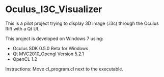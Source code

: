 # Oculus_I3C_Visualizer
This is a pilot project trying to display 3D image (.i3c) through the Oculus Rift with a Qt UI.

This project is developed on Windows 7 using:
- Oculus SDK 0.5.0 Beta for Windows
- Qt MVC2010_Opengl Version 5.2.1
- OpenCL 1.2


Instructions: 
Move cl_program.cl next to the executable.
